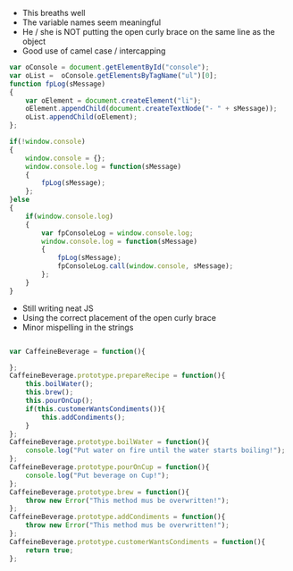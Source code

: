 * This breaths well
* The variable names seem meaningful
* He / she is NOT putting the open curly brace on the same line as the object
* Good use of camel case / intercapping



```javascript
var oConsole = document.getElementById("console");
var oList =  oConsole.getElementsByTagName("ul")[0];
function fpLog(sMessage)
{
    var oElement = document.createElement("li");
	oElement.appendChild(document.createTextNode("- " + sMessage));
	oList.appendChild(oElement);
};

if(!window.console)
{
	window.console = {};
	window.console.log = function(sMessage)
	{
		fpLog(sMessage);
	};
}else
{
	if(window.console.log)
	{
		var fpConsoleLog = window.console.log;
		window.console.log = function(sMessage)
		{
			fpLog(sMessage);
			fpConsoleLog.call(window.console, sMessage);
		};
	}
}
```

* Still writing neat JS
* Using the correct placement of the open curly brace
* Minor mispelling in the strings

```javascript

var CaffeineBeverage = function(){

};
CaffeineBeverage.prototype.prepareRecipe = function(){
    this.boilWater();
	this.brew();
	this.pourOnCup();
	if(this.customerWantsCondiments()){
		this.addCondiments();
	}
};
CaffeineBeverage.prototype.boilWater = function(){
	console.log("Put water on fire until the water starts boiling!");
};
CaffeineBeverage.prototype.pourOnCup = function(){
	console.log("Put beverage on Cup!");
};
CaffeineBeverage.prototype.brew = function(){
	throw new Error("This method mus be overwritten!");
};
CaffeineBeverage.prototype.addCondiments = function(){
	throw new Error("This method mus be overwritten!");
};
CaffeineBeverage.prototype.customerWantsCondiments = function(){
	return true;
};